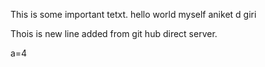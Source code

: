 This is some important tetxt. hello world myself aniket d giri

Thois is new line added  from git hub direct server.

a=4